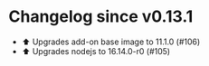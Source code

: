 # Changelog since v0.13.1
- ⬆️ Upgrades add-on base image to 11.1.0 (#106) 
- ⬆️ Upgrades nodejs to 16.14.0-r0 (#105) 
